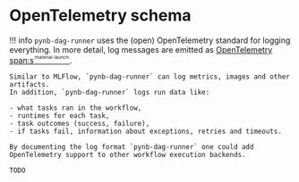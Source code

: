 # OpenTelemetry schema

!!! info
    `pynb-dag-runner` uses the (open) OpenTelemetry standard for logging everything.
    In more detail, log messages are emitted as [OpenTelemetry span:s<sup><sup><sub>:material-launch:</sub></sup></sup>](https://opentelemetry.io/docs/concepts/observability-primer/#spans).

    Similar to MLFlow, `pynb-dag-runner` can log metrics, images and other artifacts.
    In addition, `pynb-dag-runner` logs run data like:

    - what tasks ran in the workflow,
    - runtimes for each task,
    - task outcomes (success, failure),
    - if tasks fail, information about exceptions, retries and timeouts.

    By documenting the log format `pynb-dag-runner` one could add OpenTelemetry support to other workflow execution backends.

    TODO

